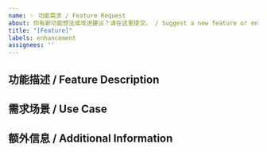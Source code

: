 ```yaml
---
name: ✨ 功能需求 / Feature Request
about: 你有新功能想法或改进建议？请在这里提交。 / Suggest a new feature or enhancement.
title: "[Feature]"
labels: enhancement
assignees: ''
---
```


## 功能描述 / Feature Description
<!--请详细描述你想要的功能或改进。  
Describe the feature you want in detail.-->

## 需求场景 / Use Case
<!--描述该功能将如何使用，解决什么问题。  
Describe the use case and the problem this feature solves.-->

## 额外信息 / Additional Information
<!--提供任何额外的说明或截图。  
Provide any additional information or screenshots.-->